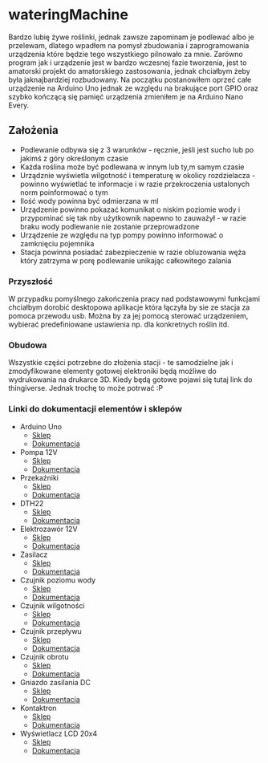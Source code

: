 # wateringMachine

Bardzo lubię żywe roślinki, jednak zawsze zapominam je podlewać albo je przelewam, dlatego wpadłem na pomysł zbudowania i zaprogramowania urządzenia które będzie tego wszystkiego pilnowało za mnie. Zarówno program jak i urządzenie jest w bardzo wczesnej fazie tworzenia, jest to amatorski projekt do amatorskiego zastosowania, jednak chciałbym żeby była jaknajbardziej rozbudowany. Na początku postanowiłem oprzeć całe urządzenie na Arduino Uno jednak ze względu na brakujące port GPIO oraz szybko kończącą się pamięć urządzenia zmieniłem je na Arduino Nano Every.

## Założenia 
- Podlewanie odbywa się z 3 warunków - ręcznie, jeśli jest sucho lub po jakimś z góry określonym czasie
- Każda roślina może być podlewana w innym lub ty,m samym czasie
- Urządznie wyświetla wilgotność i temperaturę w okolicy rozdzielacza - powinno wyświetlać te informacje i w razie przekroczenia ustalonych norm poinformować o tym
- Ilość wody powinna być odmierzana w ml 
- Urządzenie powinno pokazać komunikat o niskim poziomie wody i przypominać się tak nby użytkownik napewno to zauważył - w razie braku wody podlewanie nie zostanie przeprowadzone
- Urządzenie ze względu na typ pompy powinno informować o zamknięciu pojemnika
- Stacja powinna posiadać zabezpieczenie w razie obluzowania węża który zatrzyma w porę podlewanie unikając całkowitego zalania 

### Przyszłość

W przypadku pomyślnego zakończenia pracy nad podstawowymi funkcjami chciałbym dorobić desktopowa aplikacje która łączyła by sie ze stacja za pomoca przewodu usb. Można by za jej pomocą sterować urządzeniem, wybierać predefiniowane ustawienia np. dla konkretnych roślin itd. 

### Obudowa

Wszystkie części potrzebne do złożenia stacji - te samodzielne jak i zmodyfikowane elementy gotowej elektroniki będą możliwe do wydrukowania na drukarce 3D. Kiedy będą gotowe pojawi się tutaj link do thingiverse. Jednak trochę to może potrwać :P 


### Linki do dokumentacji elementów i sklepów
 * Arduino Uno
    * [Sklep]()
    * [Dokumentacja]()
 * Pompa 12V
    * [Sklep]()
    * [Dokumentacja]()
 * Przekaźniki
    * [Sklep]()
    * [Dokumentacja]()
 * DTH22
    * [Sklep]()
    * [Dokumentacja]()
 * Elektrozawór 12V
    * [Sklep]()
    * [Dokumentacja]()
 * Zasilacz
    * [Sklep]()
    * [Dokumentacja]()
 * Czujnik poziomu wody
    * [Sklep]()
    * [Dokumentacja]()
 * Czujnik wilgotności
    * [Sklep]()
    * [Dokumentacja]()
 * Czujnik przepływu
    * [Sklep]()
    * [Dokumentacja]()
 * Czujnik obrotu
    * [Sklep]()
    * [Dokumentacja]()
 * Gniazdo zasilania DC
    * [Sklep]()
    * [Dokumentacja]()
 * Kontaktron
    * [Sklep]()
    * [Dokumentacja]()
 * Wyświetlacz LCD 20x4
    * [Sklep]()
    * [Dokumentacja]()
